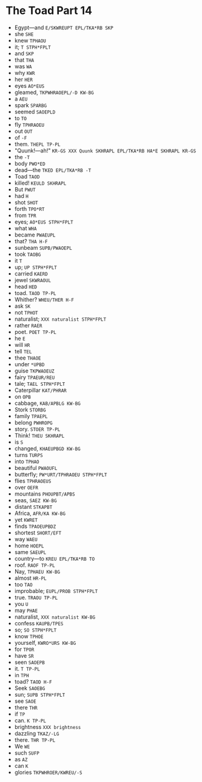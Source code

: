 # The Toad Part 14

* Egypt—and `E/SKWREUPT EPL/TKA*RB SKP`
* she `SHE`
* knew `TPHAOU`
* it; `T STPH*FPLT`
* and `SKP`
* that `THA`
* was `WA`
* why `KWR`
* her `HER`
* eyes `AO*EUS`
* gleamed, `TKPWHRAOEPL/-D KW-BG`
* a `AEU`
* spark `SPARBG`
* seemed `SAOEPLD`
* to `TO`
* fly `TPHRAOEU`
* out `OUT`
* of `-F`
* them. `THEPL TP-PL`
* "Quunk!—ah!" `KR-GS XXX Quunk SKHRAPL EPL/TKA*RB HA*E SKHRAPL KR-GS`
* the `-T`
* body `PWO*ED`
* dead—the `TKED EPL/TKA*RB -T`
* Toad `TAOD`
* killed! `KEULD SKHRAPL`
* But `PWUT`
* had `H`
* shot `SHOT`
* forth `TPO*RT`
* from `TPR`
* eyes; `AO*EUS STPH*FPLT`
* what `WHA`
* became `PWAEUPL`
* that? `THA H-F`
* sunbeam `SUPB/PWAOEPL`
* took `TAOBG`
* it `T`
* up; `UP STPH*FPLT`
* carried `KAERD`
* jewel `SKWRAOUL`
* head `HED`
* toad. `TAOD TP-PL`
* Whither? `WHEU/THER H-F`
* ask `SK`
* not `TPHOT`
* naturalist; `XXX naturalist STPH*FPLT`
* rather `RAER`
* poet. `POET TP-PL`
* he `E`
* will `HR`
* tell `TEL`
* thee `THAOE`
* under `*UPBD`
* guise `TKPWAOEUZ`
* fairy `TPAEUR/REU`
* tale; `TAEL STPH*FPLT`
* Caterpillar `KAT/PHRAR`
* on `OPB`
* cabbage, `KAB/APBLG KW-BG`
* Stork `STORBG`
* family `TPAEPL`
* belong `PWHROPG`
* story. `STOER TP-PL`
* Think! `THEU SKHRAPL`
* is `S`
* changed, `KHAEUPBGD KW-BG`
* turns `TURPS`
* into `TPHAO`
* beautiful `PWAOUFL`
* butterfly; `PW*URT/TPHRAOEU STPH*FPLT`
* flies `TPHRAOEUS`
* over `OEFR`
* mountains `PHOUPBT/APBS`
* seas, `SAEZ KW-BG`
* distant `STKAPBT`
* Africa, `AFR/KA KW-BG`
* yet `KWRET`
* finds `TPAOEUPBDZ`
* shortest `SHORT/EFT`
* way `WAEU`
* home `HOEPL`
* same `SAEUPL`
* country—to `KREU EPL/TKA*RB TO`
* roof. `RAOF TP-PL`
* Nay, `TPHAEU KW-BG`
* almost `HR-PL`
* too `TAO`
* improbable; `EUPL/PROB STPH*FPLT`
* true. `TRAOU TP-PL`
* you `U`
* may `PHAE`
* naturalist, `XXX naturalist KW-BG`
* confess `KAUPB/TPES`
* so; `SO STPH*FPLT`
* know `TPHOE`
* yourself, `KWRO*URS KW-BG`
* for `TPOR`
* have `SR`
* seen `SAOEPB`
* it. `T TP-PL`
* in `TPH`
* toad? `TAOD H-F`
* Seek `SAOEBG`
* sun; `SUPB STPH*FPLT`
* see `SAOE`
* there `THR`
* if `TP`
* can. `K TP-PL`
* brightness `XXX brightness`
* dazzling `TKAZ/-LG`
* there. `THR TP-PL`
* We `WE`
* such `SUFP`
* as `AZ`
* can `K`
* glories `TKPWHROER/KWREU/-S`
